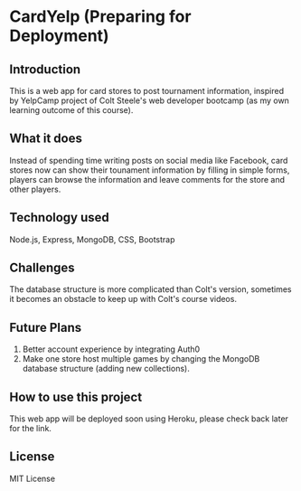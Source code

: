 # CardYelp (Preparing for Deployment)
## Introduction
This is a web app for card stores to post tournament information, inspired by YelpCamp project of Colt Steele's web developer bootcamp (as my own learning outcome of this course).

## What it does
Instead of spending time writing posts on social media like Facebook, card stores now can show their tounament information by filling in simple forms, players can browse the information and leave comments for the store and other players.

## Technology used
Node.js, Express, MongoDB, CSS, Bootstrap

## Challenges
The database structure is more complicated than Colt's version, sometimes it becomes an obstacle to keep up with Colt's course videos.

## Future Plans
1. Better account experience by integrating Auth0
2. Make one store host multiple games by changing the MongoDB database structure (adding new collections).

## How to use this project
This web app will be deployed soon using Heroku, please check back later for the link.

## License
MIT License
